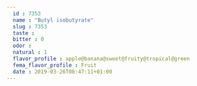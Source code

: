 ```yaml
---
  id : 7353
  name : "Butyl isobutyrate"
  slug : 7353
  taste : 
  bitter : 0
  odor : 
  natural : 1
  flavor_profile : apple@banana@sweet@fruity@tropical@green
  fema_flavor_profile : Fruit
  date : 2019-03-26T08:47:11+01:00
---
```



